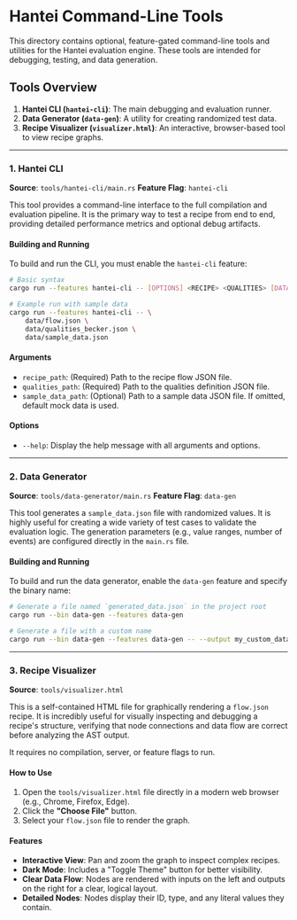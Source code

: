 # Hantei Command-Line Tools

This directory contains optional, feature-gated command-line tools and utilities for the Hantei evaluation engine. These tools are intended for debugging, testing, and data generation.

## Tools Overview

1.  **Hantei CLI (`hantei-cli`)**: The main debugging and evaluation runner.
2.  **Data Generator (`data-gen`)**: A utility for creating randomized test data.
3.  **Recipe Visualizer (`visualizer.html`)**: An interactive, browser-based tool to view recipe graphs.

---

### 1. Hantei CLI

**Source**: `tools/hantei-cli/main.rs`
**Feature Flag**: `hantei-cli`

This tool provides a command-line interface to the full compilation and evaluation pipeline. It is the primary way to test a recipe from end to end, providing detailed performance metrics and optional debug artifacts.

#### Building and Running

To build and run the CLI, you must enable the `hantei-cli` feature:

```bash
# Basic syntax
cargo run --features hantei-cli -- [OPTIONS] <RECIPE> <QUALITIES> [DATA]

# Example run with sample data
cargo run --features hantei-cli -- \
    data/flow.json \
    data/qualities_becker.json \
    data/sample_data.json
```

#### Arguments

- `recipe_path`: (Required) Path to the recipe flow JSON file.
- `qualities_path`: (Required) Path to the qualities definition JSON file.
- `sample_data_path`: (Optional) Path to a sample data JSON file. If omitted, default mock data is used.

#### Options

- `--help`: Display the help message with all arguments and options.

---

### 2. Data Generator

**Source**: `tools/data-generator/main.rs`
**Feature Flag**: `data-gen`

This tool generates a `sample_data.json` file with randomized values. It is highly useful for creating a wide variety of test cases to validate the evaluation logic. The generation parameters (e.g., value ranges, number of events) are configured directly in the `main.rs` file.

#### Building and Running

To build and run the data generator, enable the `data-gen` feature and specify the binary name:

```bash
# Generate a file named `generated_data.json` in the project root
cargo run --bin data-gen --features data-gen

# Generate a file with a custom name
cargo run --bin data-gen --features data-gen -- --output my_custom_data.json
```

---

### 3. Recipe Visualizer

**Source**: `tools/visualizer.html`

This is a self-contained HTML file for graphically rendering a `flow.json` recipe. It is incredibly useful for visually inspecting and debugging a recipe's structure, verifying that node connections and data flow are correct before analyzing the AST output.

It requires no compilation, server, or feature flags to run.

#### How to Use

1.  Open the `tools/visualizer.html` file directly in a modern web browser (e.g., Chrome, Firefox, Edge).
2.  Click the **"Choose File"** button.
3.  Select your `flow.json` file to render the graph.

#### Features

- **Interactive View**: Pan and zoom the graph to inspect complex recipes.
- **Dark Mode**: Includes a "Toggle Theme" button for better visibility.
- **Clear Data Flow**: Nodes are rendered with inputs on the left and outputs on the right for a clear, logical layout.
- **Detailed Nodes**: Nodes display their ID, type, and any literal values they contain.
